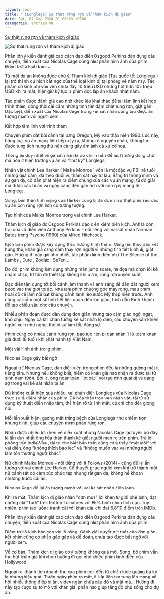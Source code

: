 ```yaml
---
layout: post
title: " [Longlegs] Sự thật rùng rợn về thảm kịch dị giáo"
date: Sat, 07 Sep 2024 01:00:00 +0700
categories: entries VN
---
```

[Sự thật rùng rợn về thảm kịch dị giáo](https://gamek.vn/su-that-rung-ron-ve-tham-kich-di-giao-178240907110403701.chn)

![Sự thật rùng rợn về thảm kịch dị giáo](https://gamek.mediacdn.vn/zoom/600_315/133514250583805952/2024/9/7/avatar1725681710725-1725681711274252948688.jpg)

Phần lớn ý kiến đánh giá cao cách đạo diễn Osgood Perkins dàn dựng câu chuyện, diễn xuất của Nicolas Cage cũng như phần hình ảnh của phim. Điểm trừ là kịch bản ...

Từ một dự án không được chú ý, Thảm kịch dị giáo (Tựa quốc tế: Longlegs ) lại trở thành cú hích bất ngờ của thể loại kinh dị tại phòng vé năm nay. Tác phẩm có kinh phí vỏn vẹn chưa đầy 10 triệu USD nhưng hốt hơn 103 triệu USD khi ra mắt, hiện giữ kỷ lục là phim độc lập ăn khách nhất năm.

Tác phẩm được đánh giá cao nhờ khéo léo khai thác đề tài tâm linh kết hợp trinh thám, đồng thời cài cắm những tình tiết đậm chất rùng rợn, giật gân. Đặc biệt, diễn xuất của Nicolas Cage trong vai sát nhân cũng tạo được ấn tượng mạnh với người xem.

Kết hợp tâm linh với trinh thám

Chuyện phim đặt bối cảnh tại bang Oregon, Mỹ vào thập niên 1990. Lúc này, hàng loạt vụ án mạng liên tiếp xảy ra, không rõ nguyên nhân, không tìm được tung tích hung thủ nên càng gây ám ảnh cả xứ cờ hoa.

Thông tin duy nhất về gã sát nhân là do chính hắn để lại: Những dòng chữ mã hóa ở hiện trường vụ án và “chữ ký” Longlegs.

Nhân vật chính Lee Harker ( Maika Monroe ) vốn là một đặc vụ FBI trẻ tuổi nhưng quả cảm, đã theo đuổi vụ thảm sát này từ lâu. Bằng trí thông minh và sự gan dạ, cô dần phát hiện ra điểm chung của các vụ án mạng, từ đó giải mã được các bí ẩn và ngày càng đến gần hơn với con quỷ mang tên Longlegs.

Song, bản thân tính mạng của Harker cũng bị đe dọa vì sự thật phía sau các vụ án còn rùng rợn hơn cô tưởng tượng.

Tạo hình của Maika Monroe trong vai chính Lee Harker.

Thảm kịch dị giáo do Osgood Perkins đạo diễn kiêm biên kịch. Anh là con trai của cố diễn viên Anthony Perkins – nổi tiếng với vai sát nhân Norman Bates trong Psycho (1960) của Alfred Hitchcock.

Kịch bản phim được xây dựng theo hướng trinh thám. Càng lần theo dấu vết hung thủ, khán giả càng cảm thấy rợn người vì những tình tiết kinh dị, giật gân. Hướng đi này gợi nhớ nhiều tác phẩm kinh điển như The Silence of the Lambs , Cure , Zodiac , Se7en …

Do đó, phim không lạm dụng những màn jump scare, hù dọa mà chọn lối kể chậm chạp, từ tốn để thiết lập không khí u ám, rùng rợn xuyên suốt.

Đạo diễn tận dụng tốt bối cảnh, âm thanh và ánh sáng để dẫn dắt người xem bước vào thế giới tội ác. Nhà làm phim chuộng góc máy rộng, màu phim hoài cổ để làm nổi bật khung cảnh lạnh lẽo nước Mỹ thập niên trước. Anh cũng cài cắm một số tình tiết liên quan đến tôn giáo, trích dẫn Kinh Thánh để tạo chiều sâu cho câu chuyện.

Nhiều phân đoạn được dàn dựng đơn giản nhưng tạo cảm giác ngột ngạt, khó chịu. Ngay cả khi chân tướng kẻ sát nhân lộ diện, câu chuyện vẫn khiến người xem như nghẹt thở vì sự tăm tối, đáng sợ.

Phim cũng có nhiều cảnh rùng rợn, bạo lực nên bị dán nhãn T18 (cấm khán giả dưới 18 tuổi) khi phát hành tại Việt Nam.

Một vài hình ảnh trong phim.

Nicolas Cage gây bất ngờ



Ngoại trừ Nicolas Cage, dàn diễn viên trong phim đều là những gương mặt ít tiếng tăm. Nhưng nếu không biết, hiếm có khán giả nào nhận ra được tài tử sinh năm 1964. Bởi lẽ, ông hoàn toàn “lột xác” với tạo hình quái dị và đáng sợ trong vai kẻ sát nhân bí ẩn.

Dù không xuất hiện quá nhiều, vai phản diện Longlegs của Nicolas Cage thực sự là điểm nhấn của phim. Để hóa thân trọn vẹn nhân vật, tài tử sử dụng kỹ thuật diễn nhập tâm, thể hiện rõ từ ánh mắt, cử chỉ cho đến giọng nói.

Mỗi lần xuất hiện, gương mặt trắng bệch của Longlegs như chiếm trọn khung hình, giúp câu chuyện thêm phần rùng rợn.

Nhận được nhiều lời khen về diễn xuất nhưng Nicolas Cage lại tuyên bố đây là lần duy nhất ông hóa thân thành kẻ giết người man rợ trên phim. Trả lời phỏng vấn IndieWire , tài tử cho biết bản thân cũng cảm thấy “mệt mỏi” với vai diễn, ông “không thích bạo lực” và “không muốn vào vai những người làm tổn thương người khác”.

Nữ chính Maika Monroe – nổi tiếng với It Follows (2014) – cũng để lại ấn tượng với vai chính Lee Harker. Cô thuyết phục người xem khi trở thành một nữ cảnh sát có cảm xúc phức tạp nhưng rất gan dạ, không hề khoan nhượng trước cái ác.

Nicolas Cage để lại ấn tượng mạnh với vai kẻ sát nhân điên loạn.

Khi ra mắt, Thảm kịch dị giáo nhận "cơn mưa" lời khen từ giới phê bình, đạt chứng chỉ “Tươi” trên Rotten Tomatoes với 85% bình chọn tích cực. Tuy nhiên, phim tạo luồng tranh cãi với khán giả, chỉ đạt 6.8/10 điểm trên IMDb.

Phần lớn ý kiến đánh giá cao cách đạo diễn Osgood Perkins dàn dựng câu chuyện, diễn xuất của Nicolas Cage cũng như phần hình ảnh của phim.

Điểm trừ là kịch bản còn vài lỗ hổng. Cách giải quyết nút thắt còn đơn giản, kết phim cũng có phần gấp gáp và dễ đoán, chưa tạo được bất ngờ với người xem.

Về cơ bản, Thảm kịch dị giáo có ý tưởng không quá mới. Song, bộ phim vẫn thu hút khán giả khi chọn hướng đi gợi nhớ nhiều phim kinh điển của Hollywood.

Ngoài ra, thành tích doanh thu của phim còn đến từ chiến lược quảng bá kỳ lạ nhưng hiệu quả. Trước ngày phim ra mắt, ê-kíp liên tục tung lên mạng xã hội nhiều thông điệp bí ẩn, video ngắn chứa câu đố và mật mã… Hướng đi này tạo được sự tò mò với khán giả, phần nào giúp tăng độ phủ sóng cho dự án.

